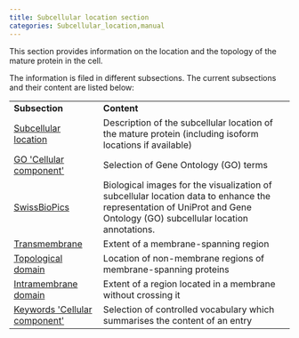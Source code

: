 ```yaml
---
title: Subcellular location section
categories: Subcellular_location,manual
---
```


This section provides information on the location and the topology of the mature protein in the cell.

The information is filed in different subsections. The current subsections and their content are listed below:

|                                                                             |                                                                                                                                                                        |
|:----------------------------------------------------------------------------|:-----------------------------------------------------------------------------------------------------------------------------------------------------------------------|
| **Subsection**                                                              | **Content**                                                                                                                                                            |
| [Subcellular location](https://www.uniprot.org/help/subcellular%5flocation) | Description of the subcellular location of the mature protein (including isoform locations if available)                                                               |
| [GO 'Cellular component'](https://www.uniprot.org/help/gene%5fontology)     | Selection of Gene Ontology (GO) terms                                                                                                                                  |
| [SwissBioPics](https://www.swissbiopics.org/)                               | Biological images for the visualization of subcellular location data to enhance the representation of UniProt and Gene Ontology (GO) subcellular location annotations. |
| [Transmembrane](https://www.uniprot.org/help/transmem)                      | Extent of a membrane-spanning region                                                                                                                                   |
| [Topological domain](https://www.uniprot.org/help/topo%5fdom)               | Location of non-membrane regions of membrane-spanning proteins                                                                                                         |
| [Intramembrane domain](https://www.uniprot.org/help/intramem)               | Extent of a region located in a membrane without crossing it                                                                                                           |
| [Keywords 'Cellular component'](http://www.uniprot.org/keywords/KW-9998)    | Selection of controlled vocabulary which summarises the content of an entry                                                                                            |
